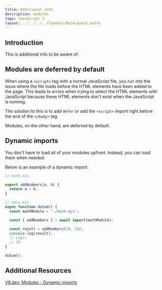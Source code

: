```yaml
---
title: Additional info
description: modules
tags: JavaScript 2
layout: ../../../../layouts/MainLayout.astro
---
```


## Introduction

This is additional info to be aware of:

## Modules are deferred by default

When using a `<script>` tag with a normal JavaScript file, you run into the issue where the file loads before the HTML elements have been added to the page. This leads to errors when trying to select the HTML elements with JavaScript because these HTML elements don't exist when the JavaScript is running.

The solution to this is to add `defer` or add the `<script>` import right before the end of the `</body>` tag.

Modules, on the other hand, are deferred by default.

## Dynamic imports

You don't have to load all of your modules upfront. Instead, you can load them when needed.

Below is an example of a dynamic import:

```js
// math.mjs

export addNumbers(a, b) {
  return a + b;
}
```

```js
// main.mjs
async function doSum() {
  const mathModule = "./math.mjs";

  const { addNumbers } = await import(mathModule);

  const result = addNumbers(10, 10);
  console.log(result);
  // Logs:
  // 20
}

doSum();
```

## Additional Resources

[V8.dev: Modules - Dynamic imports](https://v8.dev/features/modules#dynamic-import)
